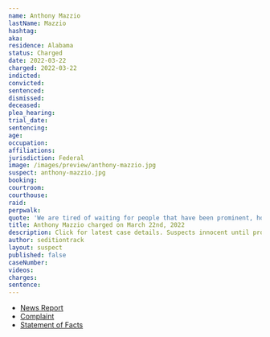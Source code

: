 ```yaml
---
name: Anthony Mazzio
lastName: Mazzio
hashtag:
aka:
residence: Alabama
status: Charged
date: 2022-03-22
charged: 2022-03-22
indicted:
convicted:
sentenced:
dismissed:
deceased:
plea_hearing:
trial_date:
sentencing:
age:
occupation:
affiliations:
jurisdiction: Federal
image: /images/preview/anthony-mazzio.jpg
suspect: anthony-mazzio.jpg
booking:
courtroom:
courthouse:
raid:
perpwalk:
quote: 'We are tired of waiting for people that have been prominent, honestly Hillary Clinton is going to go to jail.'
title: Anthony Mazzio charged on March 22nd, 2022
description: Click for latest case details. Suspects innocent until proven guilty.
author: seditiontrack
layout: suspect
published: false
caseNumber:
videos:
charges:
sentence:
---
```


- [News Report](https://www.msn.com/en-us/news/politics/capitol-rioter-vowed-hillary-clinton-is-going-to-go-to-jail-now-he-s-the-one-facing-time-behind-bars/ar-AAVQGKt)
- [Complaint](https://www.justice.gov/usao-dc/case-multi-defendant/file/1490451/download)
- [Statement of Facts](https://www.justice.gov/usao-dc/case-multi-defendant/file/1490456/download)
